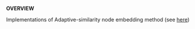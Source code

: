 __OVERVIEW__

Implementations of Adaptive-similarity node embedding method  (see [here](https://arxiv.org/pdf/1811.10797.pdf)) 
